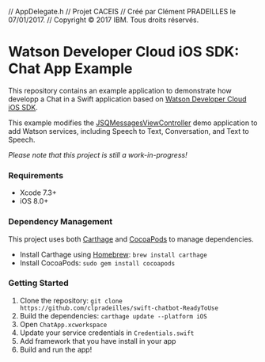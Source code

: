 //  AppDelegate.h
//  Projet CACEIS
//  Créé par Clément PRADEILLES le 07/01/2017.
//  Copyright © 2017 IBM. Tous droits réservés.

# Watson Developer Cloud iOS SDK: Chat App Example

This repository contains an example application to demonstrate how developp a Chat in a Swift application based on [Watson Developer Cloud iOS SDK](https://github.com/watson-developer-cloud/ios-sdk).

This example modifies the [JSQMessagesViewController](https://github.com/jessesquires/JSQMessagesViewController) demo application to add Watson services, including Speech to Text, Conversation, and Text to Speech.

_Please note that this project is still a work-in-progress!_

### Requirements

- Xcode 7.3+
- iOS 8.0+

### Dependency Management

This project uses both [Carthage](https://github.com/Carthage/Carthage) and [CocoaPods](https://cocoapods.org/) to manage dependencies.

- Install Carthage using [Homebrew](http://brew.sh/): `brew install carthage`
- Install CocoaPods: `sudo gem install cocoapods`

### Getting Started

1. Clone the repository: `git clone https://github.com/clpradeilles/swift-chatbot-ReadyToUse`
2. Build the dependencies: `carthage update --platform iOS`
3. Open `ChatApp.xcworkspace`
4. Update your service credentials in `Credentials.swift`
5. Add framework that you have install in your app
6. Build and run the app!
